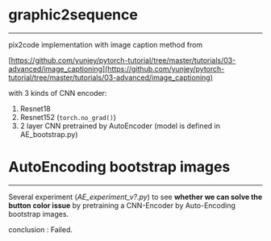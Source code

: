 # graphic2sequence
---

pix2code implementation with image caption method from

[https://github.com/yunjey/pytorch-tutorial/tree/master/tutorials/03-advanced/image_captioning](https://github.com/yunjey/pytorch-tutorial/tree/master/tutorials/03-advanced/image_captioning)

with 3 kinds of CNN encoder:
1. Resnet18
2. Resnet152 (`torch.no_grad()`)
3. 2 layer CNN pretrained by AutoEncoder (model is defined in AE_bootstrap.py)


# AutoEncoding bootstrap images
---

Several experiment (*AE_experiment_v?.py*) to see **whether we can solve the button color issue** by pretraining a CNN-Encoder by Auto-Encoding bootstrap images.

conclusion : Failed.

